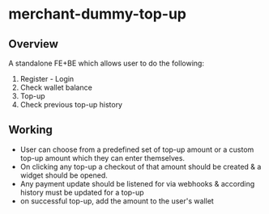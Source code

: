 # merchant-dummy-top-up

## Overview
A standalone FE+BE which allows user to do the following:
1. Register - Login
2. Check wallet balance
3. Top-up
4. Check previous top-up history

## Working
* User can choose from a predefined set of top-up amount or a custom top-up amount which they can enter themselves.
* On clicking any top-up a checkout of that amount should be created & a widget should be opened.
* Any payment update should be listened for via webhooks & according history must be updated for a top-up
* on successful top-up, add the amount to the user's wallet 
